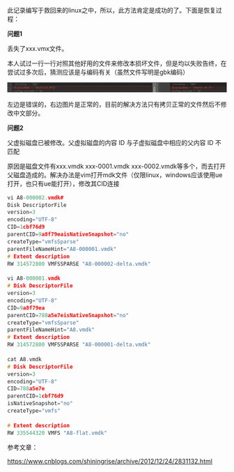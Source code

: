 此记录编写于救回来的linux之中，所以，此方法肯定是成功的了。下面是恢复过程：

**问题1** 

丢失了xxx.vmx文件。

本人试过一行一行对照其他好用的文件来修改本损坏文件，但是均以失败告终，在尝试过多次后，猜测应该是与编码有关（虽然文件写明是gbk编码）

![title](../.local/static/2019/5/5/4.1561114295262.PNG)

左边是错误的，右边图片是正常的，目前的解决方法只有拷贝正常的文件然后不修改中文部分。

**问题2**

父虚拟磁盘已被修改。父虚拟磁盘的内容 ID 与子虚拟磁盘中相应的父内容 ID 不匹配

原因是磁盘文件有xxx.vmdk  xxx-0001.vmdk xxx-0002.vmdk等多个，而去打开父磁盘造成的。解决办法是vim打开mdk文件（仅限linux，windows应该使用ue打开，也只有ue能打开），修改其CID连接

```c++
vi A8-000002.vmdk# 
Disk DescriptorFile
version=3
encoding="UTF-8"
CID=1cbf76d9
parentCID=9a8f79eaisNativeSnapshot="no"
createType="vmfsSparse"
parentFileNameHint="A8-000001.vmdk"
# Extent description
RW 314572800 VMFSSPARSE "A8-000002-delta.vmdk"

vi A8-000001.vmdk
# Disk DescriptorFile
version=3
encoding="UTF-8"
CID=9a8f79ea
parentCID=788a5e7eisNativeSnapshot="no"
createType="vmfsSparse"
parentFileNameHint="A8.vmdk"
# Extent description
RW 314572800 VMFSSPARSE "A8-000001-delta.vmdk"

cat A8.vmdk
# Disk DescriptorFile
version=3
encoding="UTF-8"
CID=788a5e7e
parentCID=1cbf76d9
isNativeSnapshot="no"
createType="vmfs"

# Extent description
RW 335544320 VMFS "A8-flat.vmdk"
```

参考文章：

https://www.cnblogs.com/shiningrise/archive/2012/12/24/2831132.html